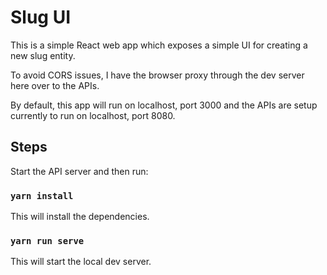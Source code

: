 # Slug UI
This is a simple React web app which exposes a simple UI for creating a new slug entity.

To avoid CORS issues, I have the browser proxy through the dev server here over to the APIs.

By default, this app will run on localhost, port 3000 and the APIs are setup currently to run on localhost, port 8080.

## Steps

Start the API server and then run: 

### `yarn install`

This will install the dependencies.

### `yarn run serve`

This will start the local dev server.
